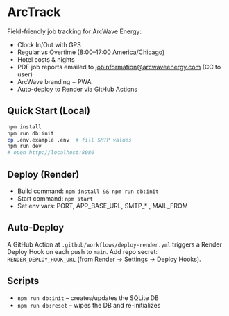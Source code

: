 # ArcTrack

Field-friendly job tracking for ArcWave Energy:
- Clock In/Out with GPS
- Regular vs Overtime (8:00–17:00 America/Chicago)
- Hotel costs & nights
- PDF job reports emailed to jobinformation@arcwaveenergy.com (CC to user)
- ArcWave branding + PWA
- Auto-deploy to Render via GitHub Actions

## Quick Start (Local)
```bash
npm install
npm run db:init
cp .env.example .env  # fill SMTP values
npm run dev
# open http://localhost:8080
```

## Deploy (Render)
- Build command: `npm install && npm run db:init`
- Start command: `npm start`
- Set env vars: PORT, APP_BASE_URL, SMTP_* , MAIL_FROM

## Auto-Deploy
A GitHub Action at `.github/workflows/deploy-render.yml` triggers a Render Deploy Hook on each push to `main`.
Add repo secret: `RENDER_DEPLOY_HOOK_URL` (from Render → Settings → Deploy Hooks).

## Scripts
- `npm run db:init` – creates/updates the SQLite DB
- `npm run db:reset` – wipes the DB and re-initializes
